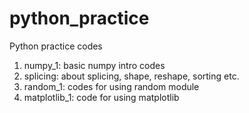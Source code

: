 # python_practice
Python practice codes

1. numpy_1: basic numpy intro codes
2. splicing: about splicing, shape, reshape, sorting etc.
3. random_1: codes for using random module
4. matplotlib_1: code for using matplotlib
